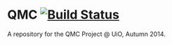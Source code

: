 QMC [![Build Status](https://travis-ci.org/matteosecli/QMC.svg?branch=BSc-Thesis)](https://travis-ci.org/matteosecli/QMC)
===

A repository for the QMC Project @ UiO, Autumn 2014.

